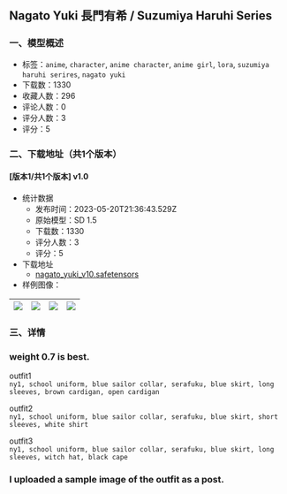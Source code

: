 ## Nagato Yuki 長門有希 / Suzumiya Haruhi Series
### 一、模型概述

- 标签：`anime`, `character`, `anime character`, `anime girl`, `lora`, `suzumiya haruhi serires`, `nagato yuki`
- 下载数：1330
- 收藏人数：296
- 评论人数：0
- 评分人数：3
- 评分：5

### 二、下载地址（共1个版本）

#### [版本1/共1个版本] v1.0

- 统计数据
  - 发布时间：2023-05-20T21:36:43.529Z
  - 原始模型：SD 1.5
  - 下载数：1330
  - 评分人数：3
  - 评分：5
- 下载地址
  - [nagato_yuki_v10.safetensors](https://civitai.com/api/download/models/76256)
- 样例图像：

| <img src="https://image.civitai.com/xG1nkqKTMzGDvpLrqFT7WA/f57b48a9-00e1-4cb4-9f47-ee68459f32c2/width=450/853248.jpeg" /> | <img src="https://image.civitai.com/xG1nkqKTMzGDvpLrqFT7WA/8fa3e495-6fd5-4ed0-a307-37c1f205a488/width=450/853258.jpeg" /> | <img src="https://image.civitai.com/xG1nkqKTMzGDvpLrqFT7WA/54c4d20b-d8c4-49cf-8599-ef873df93399/width=450/853250.jpeg" /> | <img src="https://image.civitai.com/xG1nkqKTMzGDvpLrqFT7WA/245dc894-8dfa-4ba8-bfa7-ed66085ac8dc/width=450/853251.jpeg" /> |
| ---- | ---- | ---- | ---- |


### 三、详情
<h3>weight 0.7 is best.</h3><p></p><p>outfit1<br /><code>ny1, school uniform, blue sailor collar, serafuku, blue skirt, long sleeves, brown cardigan, open cardigan</code></p><p></p><p>outfit2<br /><code>ny1, school uniform, blue sailor collar, serafuku, blue skirt, short sleeves, white shirt</code></p><p></p><p>outfit3<br /><code>ny1, school uniform, blue sailor collar, serafuku, blue skirt, long sleeves, witch hat, black cape</code></p><p></p><h3>I uploaded a sample image of the outfit as a post.</h3>